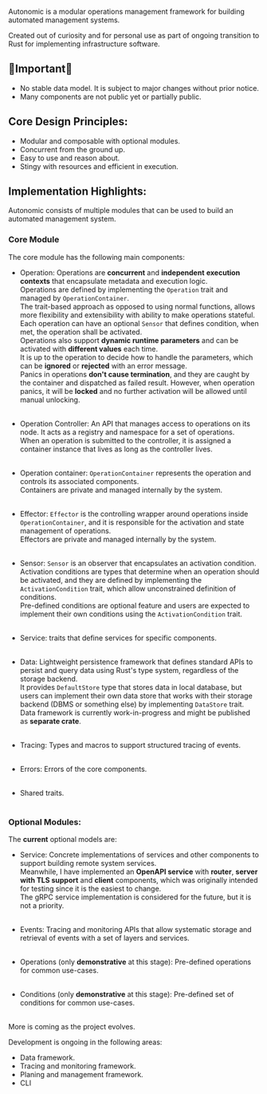 Autonomic is a modular operations management framework for building automated management systems.

Created out of curiosity and for personal use as part of ongoing transition to Rust for implementing infrastructure software.

## 🚧Important🚧
* No stable data model. It is subject to major changes without prior notice.
* Many components are not public yet or partially public.

## Core Design Principles:
* Modular and composable with optional modules.
* Concurrent from the ground up.
* Easy to use and reason about.
* Stingy with resources and efficient in execution.

## Implementation Highlights:
Autonomic consists of multiple modules that can be used to build an automated management system.

### Core Module
The core module has the following main components:

* Operation: Operations are **concurrent** and **independent** **execution contexts** that encapsulate metadata and execution logic.<br>
Operations are defined by implementing the `Operation` trait and managed by `OperationContainer`.<br>
The trait-based approach as opposed to using normal functions, allows more flexibility and extensibility with ability to make operations stateful.<br>
Each operation can have an optional `Sensor` that defines condition, when met, the operation shall be activated.<br>
Operations also support **dynamic runtime parameters** and can be activated with **different values** each time.<br>
It is up to the operation to decide how to handle the parameters, which can be **ignored** or **rejected** with an error message.<br>
Panics in operations **don't cause termination**, and they are caught by the container and dispatched as failed result.
However, when operation panics, it will be **locked** and no further activation will be allowed until manual unlocking.<br><br>

* Operation Controller: An API that manages access to operations on its node. It acts as a registry and namespace for a set of operations.<br>
When an operation is submitted to the controller, it is assigned a container instance that lives as long as the controller lives.<br><br>

* Operation container: `OperationContainer` represents the operation and controls its associated components.<br>
Containers are private and managed internally by the system.<br><br>

* Effector: `Effector` is the controlling wrapper around operations inside `OperationContainer`, and it is responsible for the activation and state management of operations.<br>
Effectors are private and managed internally by the system.<br><br>

* Sensor: `Sensor` is an observer that encapsulates an activation condition.<br>
Activation conditions are types that determine when an operation should be activated, and they are defined by implementing the `ActivationCondition` trait, which allow unconstrained definition of conditions.<br>
Pre-defined conditions are optional feature and users are expected to implement their own conditions using the `ActivationCondition` trait.<br><br>

* Service: traits that define services for specific components.<br><br>

* Data: Lightweight persistence framework that defines standard APIs to persist and query data using Rust's type system, regardless of the storage backend.<br>
It provides `DefaultStore` type that stores data in local database, but users can implement their own data store that works with their storage backend (DBMS or something else) by implementing `DataStore` trait.<br>
Data framework is currently work-in-progress and might be published as **separate crate**.<br><br>

* Tracing: Types and macros to support structured tracing of events.<br><br>

* Errors: Errors of the core components.<br><br>

* Shared traits.<br><br>

### Optional Modules:

The **current** optional models are:

* Service: Concrete implementations of services and other components to support building remote system services.<br>
Meanwhile, I have implemented an **OpenAPI service** with **router**, **server with TLS support** and **client** components, which was originally intended for testing since it is the easiest to change.<br>
The gRPC service implementation is considered for the future, but it is not a priority.<br><br>

* Events: Tracing and monitoring APIs that allow systematic storage and retrieval of events with a set of layers and services.<br><br>

* Operations (only **demonstrative** at this stage): Pre-defined operations for common use-cases.<br><br>

* Conditions (only **demonstrative** at this stage): Pre-defined set of conditions for common use-cases.<br><br>

More is coming as the project evolves.

Development is ongoing in the following areas:
* Data framework.
* Tracing and monitoring framework.
* Planing and management framework.
* CLI
